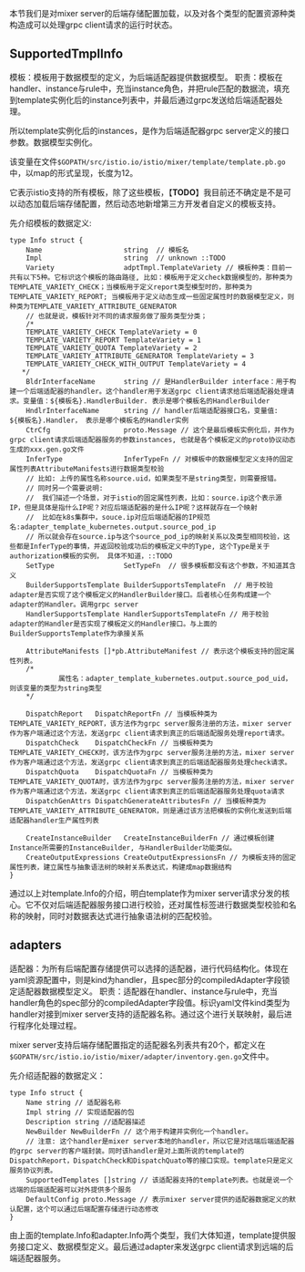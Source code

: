 本节我们是对mixer server的后端存储配置加载，以及对各个类型的配置资源种类构造成可以处理grpc client请求的运行时状态。

## SupportedTmplInfo

模板：模板用于数据模型的定义，为后端适配器提供数据模型。
职责：模板在handler、instance与rule中，充当instance角色，并把rule匹配的数据流，填充到template实例化后的instance列表中，并最后通过grpc发送给后端适配器处理。

所以template实例化后的instances，是作为后端适配器grpc server定义的接口参数。数据模型实例化。

该变量在文件`$GOPATH/src/istio.io/istio/mixer/template/template.pb.go`中，以map的形式呈现，长度为12。

它表示istio支持的所有模板，除了这些模板，【**TODO**】我目前还不确定是不是可以动态加载后端存储配置，然后动态地新增第三方开发者自定义的模板支持。

先介绍模板的数据定义:

```shell
type Info struct {
    Name                    string  // 模板名
    Impl                    string  // unknown ::TODO
    Variety                 adptTmpl.TemplateVariety // 模板种类：目前一共有以下5种。它标识这个模板的路由路径, 比如：模板用于定义check数据模型的，那种类为TEMPLATE_VARIETY_CHECK；当模板用于定义report类型模型时的，那种类为TEMPLATE_VARIETY_REPORT; 当模板用于定义动态生成一些固定属性时的数据模型定义，则种类为TEMPLATE_VARIETY_ATTRIBUTE_GENERATOR
    // 也就是说，模板针对不同的请求服务做了服务类型分类；
	/*
    TEMPLATE_VARIETY_CHECK TemplateVariety = 0
    TEMPLATE_VARIETY_REPORT TemplateVariety = 1
    TEMPLATE_VARIETY_QUOTA TemplateVariety = 2
    TEMPLATE_VARIETY_ATTRIBUTE_GENERATOR TemplateVariety = 3
    TEMPLATE_VARIETY_CHECK_WITH_OUTPUT TemplateVariety = 4
   */
    BldrInterfaceName       string // 是HandlerBuilder interface：用于构建一个后端适配器的handler。这个handler用于发送grpc client请求给后端适配器处理请求。变量值：${模板名}.HandlerBuilder. 表示是哪个模板名的HandlerBuilder
    HndlrInterfaceName      string // handler后端适配器接口名，变量值: ${模板名}.Handler， 表示是哪个模板名的Handler实例
    CtrCfg                  proto.Message // 这个是最后模板实例化后，并作为grpc client请求后端适配器服务的参数instances, 也就是各个模板定义的proto协议动态生成的xxx.gen.go文件
    InferType               InferTypeFn // 对模板中的数据模型定义支持的固定属性列表AttributeManifests进行数据类型校验
    // 比如: 上传的属性名称source.uid，如果类型不是string类型，则需要报错。
    // 同时另一个需要说明:
    //  我们描述一个场景，对于istio的固定属性列表，比如：source.ip这个表示源IP，但是具体是指什么IP呢？对应后端适配器的是什么IP呢？这样就存在一个映射
    //	比如在k8s集群中，souce.ip对应后端适配器的IP规范名:adapter_template_kubernetes.output.source_pod_ip
    // 所以就会存在source.ip与这个source_pod_ip的映射关系以及类型相同校验，这些都是InferType的事情，并返回校验成功后的模板定义中的Type, 这个Type是关于authorization模板的实例， 具体不知道，::TODO
    SetType                 SetTypeFn  // 很多模板都没有这个参数，不知道其含义
    BuilderSupportsTemplate BuilderSupportsTemplateFn  // 用于校验adapter是否实现了这个模板定义的HandlerBuilder接口。后者核心任务构成建一个adapter的Handler。调用grpc server
    HandlerSupportsTemplate HandlerSupportsTemplateFn // 用于校验adapter的Handler是否实现了模板定义的Handler接口。与上面的BuilderSupportsTemplate作为承接关系

    AttributeManifests []*pb.AttributeManifest // 表示这个模板支持的固定属性列表。
    /*
    		属性名：adapter_template_kubernetes.output.source_pod_uid， 则该变量的类型为string类型
    */

    DispatchReport   DispatchReportFn // 当模板种类为TEMPLATE_VARIETY_REPORT，该方法作为grpc server服务注册的方法，mixer server作为客户端通过这个方法，发送grpc client请求到真正的后端适配服务处理report请求。
    DispatchCheck    DispatchCheckFn // 当模板种类为TEMPLATE_VARIETY_CHECK时，该方法作为grpc server服务注册的方法，mixer server作为客户端通过这个方法，发送grpc client请求到真正的后端适配器服务处理check请求。
    DispatchQuota    DispatchQuotaFn // 当模板种类为TEMPLATE_VARIETY_QUOTA时，该方法作为grpc server服务注册的方法，mixer server作为客户端通过这个方法，发送grpc client请求到真正的后端适配器服务处理quota请求
    DispatchGenAttrs DispatchGenerateAttributesFn // 当模板种类为TEMPLATE_VARIETY_ATTRIBUTE_GENERATOR，则是通过该方法把模板的实例化发送到后端适配器handler生产属性列表

    CreateInstanceBuilder   CreateInstanceBuilderFn // 通过模板创建Instance所需要的InstanceBuilder, 与HandlerBuilder功能类似。
    CreateOutputExpressions CreateOutputExpressionsFn // 为模板支持的固定属性列表，建立属性与抽象语法树的映射关系表达式，构建成map数据结构
}
```

通过以上对template.Info的介绍，明白template作为mixer server请求分发的核心。它不仅对后端适配器服务接口进行校验，还对属性标签进行数据类型校验和名称的映射，同时对数据表达式进行抽象语法树的匹配校验。

## adapters

适配器：为所有后端配置存储提供可以选择的适配器，进行代码结构化。体现在yaml资源配置中，则是kind为handler，且spec部分的compiledAdapter字段锁定适配器数据模型定义。
职责：适配器在handler、instance与rule中，充当handler角色的spec部分的compiledAdapter字段值。标识yaml文件kind类型为handler对接到mixer server支持的适配器名称。通过这个进行关联映射，最后进行程序化处理过程。

mixer server支持后端存储配置指定的适配器名列表共有20个，都定义在`$GOPATH/src/istio.io/istio/mixer/adapter/inventory.gen.go`文件中。

先介绍适配器的数据定义：

```shell
type Info struct {
	Name string // 适配器名称
	Impl string // 实现适配器的包
	Description string //适配器描述
	NewBuilder NewBuilderFn // 这个用于构建并实例化一个handler。
	// 注意: 这个handler是mixer server本地的handler，所以它是对远端后端适配器的grpc server的客户端封装。同时该handler是对上面所说的template的DispatchReport，DispatchCheck和DispatchQuato等的接口实现。template只是定义服务协议列表。
	SupportedTemplates []string // 该适配器支持的template列表。也就是说一个远端的后端适配器可以对外提供多个服务
	DefaultConfig proto.Message // 表示mixer server提供的适配器数据定义的默认配置，这个可以通过后端配置存储进行动态修改
}
```


由上面的template.Info和adapter.Info两个类型，我们大体知道，template提供服务接口定义、数据模型定义。最后通过adapter来发送grpc client请求到远端的后端适配器服务。
